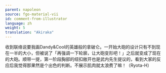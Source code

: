 ```yaml
---
parent: napoleon
source: fgo-material-vii
id: comment-from-illustrator
language: zh
weight: 5
translation: "Akiraka"
---
```


收到联络说要我画Dandy&Cool的英雄般的拿破仑。一开始大砲的设计只有不到现在一半的大小，但被说了「再强调一下轮廓，让大砲变形吧！」之后就变成了现在的大砲。顺带一提，第一阶段胸部的纽扣敞开也是武内先生提议的，看到大家的反应后我觉得那果然是个出色的判断。不展示肌肉就太浪费了嘛！（Ryota-H）
